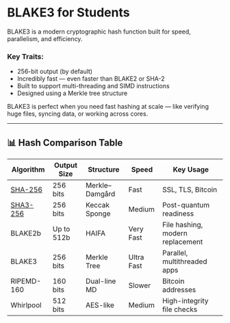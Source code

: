 # BLAKE3 for Students

BLAKE3 is a modern cryptographic hash function built for speed, parallelism, and efficiency.

### Key Traits:

- 256-bit output (by default)
- Incredibly fast — even faster than BLAKE2 or SHA-2
- Built to support multi-threading and SIMD instructions
- Designed using a Merkle tree structure

BLAKE3 is perfect when you need fast hashing at scale — like verifying huge files, syncing data, or working across cores.

---

## 📊 Hash Comparison Table

| Algorithm    | Output Size | Structure        | Speed     | Key Usage                          |
|--------------|-------------|------------------|-----------|------------------------------------|
| [SHA-256](/algo/sha256)      | 256 bits    | Merkle–Damgård   | Fast      | SSL, TLS, Bitcoin                  |
| [SHA3-256](/algo/sha3-256)     | 256 bits    | Keccak Sponge    | Medium    | Post-quantum readiness             |
| BLAKE2b      | Up to 512b  | HAIFA            | Very Fast | File hashing, modern replacement   |
| BLAKE3       | 256 bits    | Merkle Tree      | Ultra Fast| Parallel, multithreaded apps       |
| RIPEMD-160   | 160 bits    | Dual-line MD     | Slower    | Bitcoin addresses                  |
| Whirlpool    | 512 bits    | AES-like         | Medium    | High-integrity file checks         |
